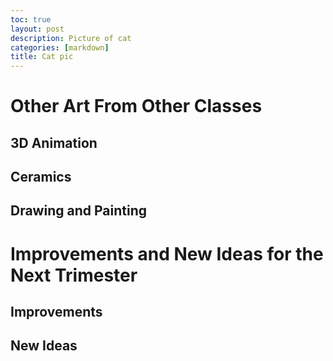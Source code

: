 ```yaml
---
toc: true
layout: post
description: Picture of cat
categories: [markdown]
title: Cat pic
---
```


# Other Art From Other Classes

## 3D Animation

## Ceramics

## Drawing and Painting

# Improvements and New Ideas for the Next Trimester

## Improvements

## New Ideas